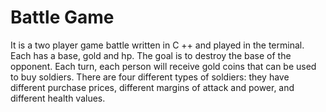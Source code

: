 # Battle Game
It is a two player game battle written in C ++ and played in the terminal.
Each has a base, gold and hp. The goal is to destroy the base of the opponent.
Each turn, each person will receive gold coins that can be used to buy soldiers.
There are four different types of soldiers: they have different purchase prices, different margins of attack and power, and different health values.
